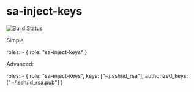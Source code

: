 sa-inject-keys
==============

[![Build Status](https://travis-ci.org/softasap/sa-inject-keys.svg?branch=master)](https://travis-ci.org/softasap/sa-inject-keys)


Simple

  roles:
    - {
        role: "sa-inject-keys"
      }


Advanced:


  roles:
    - {
        role: "sa-inject-keys",
        keys: ["~/.ssh/id_rsa"],
        authorized_keys: ["~/.ssh/id_rsa.pub"]
      }
